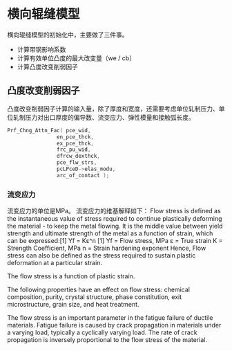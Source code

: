 # 横向辊缝模型

横向辊缝模型的初始化中，主要做了三件事。
- 计算带钢影响系数
- 计算有效单位凸度的最大改变量（we / cb）
- 计算凸度改变削弱因子


## 凸度改变削弱因子

凸度改变削弱因子计算的输入量，除了厚度和宽度，还需要考虑单位轧制压力、单位轧制压力对出口厚度的偏导数、流变应力、弹性模量和接触弧长度。
```c++
Prf_Chng_Attn_Fac( pce_wid,
                en_pce_thck,
                ex_pce_thck,
                frc_pu_wid,
                dfrcw_dexthck,
                pce_flw_strs,
                pcLPceD->elas_modu,
                arc_of_contact );
```


### 流变应力
流变应力的单位是MPa。
流变应力的维基解释如下：
Flow stress is defined as the instantaneous value of stress required to continue plastically deforming the material - to keep the metal flowing. 
It is the middle value between yield strength and ultimate strength of the metal as a function of strain, which can be expressed:[1]
Yf = Kε^n [1]
Yf = Flow stress, MPa
ε = True strain
K = Strength Coefficient, MPa
n = Strain hardening exponent
Hence, Flow stress can also be defined as the stress required to sustain plastic deformation at a particular strain.

The flow stress is a function of plastic strain.

The following properties have an effect on flow stress: chemical composition, purity, crystal structure, phase constitution, exit microstructure, grain size, and heat treatment.

The flow stress is an important parameter in the fatigue failure of ductile materials. Fatigue failure is caused by crack propagation in materials under a varying load, typically a cyclically varying load. The rate of crack propagation is inversely proportional to the flow stress of the material.

